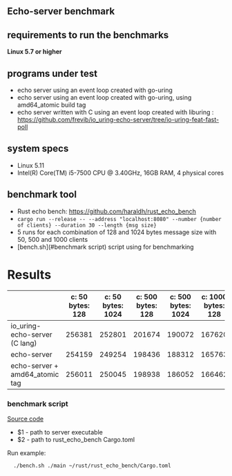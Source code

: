 ## Echo-server benchmark

## requirements to run the benchmarks
__Linux 5.7 or higher__

## programs under test
* echo server using an event loop created with go-uring
* echo server using an event loop created with go-uring, using amd64_atomic build tag
* echo server written with C using an event loop created with liburing : https://github.com/frevib/io_uring-echo-server/tree/io-uring-feat-fast-poll

## system specs
* Linux 5.11
* Intel(R) Core(TM) i5-7500 CPU @ 3.40GHz, 16GB RAM, 4 physical cores

## benchmark tool
* Rust echo bench: https://github.com/haraldh/rust_echo_bench
* `cargo run --release -- --address "localhost:8080" --number {number of clients} --duration 30 --length {msg size}`
* 5 runs for each combination of 128 and 1024 bytes message size with 50, 500 and 1000 clients
* [bench.sh](#benchmark script) script using for benchmarking

# Results

|                               | c: 50 bytes: 128 | c: 50 bytes: 1024| c: 500 bytes: 128 | c: 500 bytes: 1024| c: 1000 bytes: 128 | c: 1000 bytes: 1024|
|-------------------------------|------------------|------------------|-------------------|-------------------|--------------------|--------------------|
| io_uring-echo-server (C lang) | 256381           | 252801           | 201674            | 190072            |     167620         |    168565          |
| echo-server                   | 254159           | 249254           | 198436            | 188312            |  165763            |     166539         |
| echo-server + amd64_atomic tag| 256011           | 250045           | 198938            | 186052            |  166462            |     167237         |

### benchmark script

[Source code](https://github.com/godzie44/go-uring/blob/master/example/echo-server/bench.sh)

* $1 - path to server executable
* $2 - path to rust_echo_bench Cargo.toml

Run example:
```bash
  ./bench.sh ./main ~/rust/rust_echo_bench/Cargo.toml 
```
